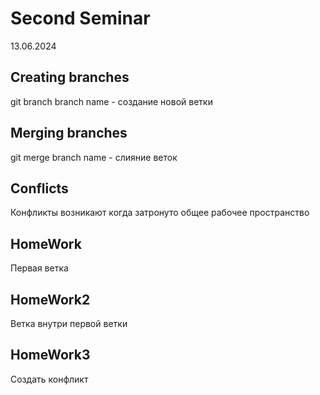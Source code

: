 # Second Seminar
13.06.2024
## Creating branches
git branch branch name - создание новой ветки
## Merging branches
git merge branch name - слияние веток
## Conflicts
Конфликты возникают когда затронуто общее рабочее пространство
## HomeWork
Первая ветка
## HomeWork2
Ветка внутри первой ветки
## HomeWork3
Создать конфликт

